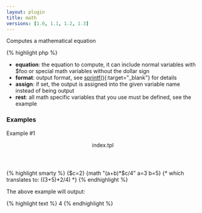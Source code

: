 ```yaml
---
layout: plugin
title: math
versions: [1.0, 1.1, 1.2, 1.3]
---
```


Computes a mathematical equation
<div class="code-box">
{% highlight php %}
<?php
math(string $equation, [ string $format = "", [ string $assign = "", [ array $rest = array() ]]])
{% endhighlight %}
</div>

* **equation**: the equation to compute, it can include normal variables with $foo or special math variables without the dollar sign
* **format**: output format, see [sprintf()](http://php.net/sprintf){:target="_blank"} for details
* **assign**: if set, the output is assigned into the given variable name instead of being output
* **rest**: all math specific variables that you use must be defined, see the example


### Examples
Example #1
<div class="code-box">
<header>index.tpl</header>
{% highlight smarty %}
{$c=2}
{math "(a+b)*$c/4" a=3 b=5} {* which translates to: ((3+5)*2/4) *}
{% endhighlight %}
</div>

The above example will output:
<div class="code-box">
{% highlight text %}
4
{% endhighlight %}
</div>